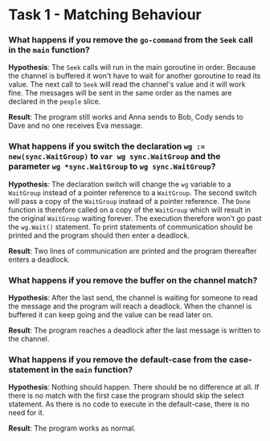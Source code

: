 # Task 1 - Matching Behaviour

### What happens if you remove the `go-command` from the `Seek` call in the `main` function?
**Hypothesis**: The `Seek` calls will run in the main goroutine in order. Because the channel is buffered it won't have to wait for another goroutine to read its value. The next call to `Seek` will read the channel's value and it will work fine. The messages will be sent in the same order as the names are declared in the `people` slice.

**Result**: The program still works and Anna sends to Bob, Cody sends to Dave and no one receives Eva message.

### What happens if you switch the declaration `wg := new(sync.WaitGroup)` to `var wg sync.WaitGroup` and the parameter `wg *sync.WaitGroup` to `wg sync.WaitGroup`?
**Hypothesis**: The declaration switch will change the `wg` variable to a `WaitGroup` instead of a pointer reference to a `WaitGroup`. The second switch will pass a copy of the `WaitGroup` instead of a pointer reference. The `Done` function is therefore called on a copy of the `WaitGroup` which will result in the original `WaitGroup` waiting forever. The execution therefore won't go past the `wg.Wait()` statement. To print statements of communication should be printed and the program should then enter a deadlock.

**Result**: Two lines of communication are printed and the program thereafter enters a deadlock.


### What happens if you remove the buffer on the channel match?
**Hypothesis**: After the last send, the channel is waiting for someone to read the message and the program will reach a deadlock. When the channel is buffered it can keep going and the value can be read later on.

**Result**: The program reaches a deadlock after the last message is written to the channel.


### What happens if you remove the default-case from the case-statement in the `main` function?
**Hypothesis**: Nothing should happen. There should be no difference at all. If there is no match with the first case the program should skip the select statement. As there is no code to execute in the default-case, there is no need for it.

**Result**: The program works as normal.